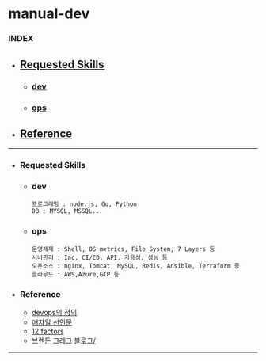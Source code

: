 # manual-dev

### INDEX

- ## [Requested Skills](#Requested%20Skills)
  - ### [dev](#dev)
  - ### [ops](#ops)
- ## [Reference](#Reference)

---

- ### Requested Skills
  - ### dev
    ```
    프로그래밍 : node.js, Go, Python 
    DB : MYSQL, MSSQL...
    ```
  - ### ops
    ```
    운영체제 : Shell, OS metrics, File System, 7 Layers 등
    서버관리 : Iac, CI/CD, API, 가용성, 성능 등
    오픈소스 : nginx, Tomcat, MySQL, Redis, Ansible, Terraform 등
    클라우드 : AWS,Azure,GCP 등
    ```

- ### Reference
  - [devops의 정의](https://www.atlassian.com/devops)
  - [애자일 선언문](https://ko.wikipedia.org/wiki/%EC%95%A0%EC%9E%90%EC%9D%BC_%EC%86%8C%ED%94%84%ED%8A%B8%EC%9B%A8%EC%96%B4_%EA%B0%9C%EB%B0%9C#%EC%95%A0%EC%9E%90%EC%9D%BC_%EC%84%A0%EC%96%B8%EB%AC%B8)
  - [12 factors](https://12factor.net/ko/)
  - [브렌든 그레그 블로그/](https://www.brendangregg.com/linuxperf.html)
---
